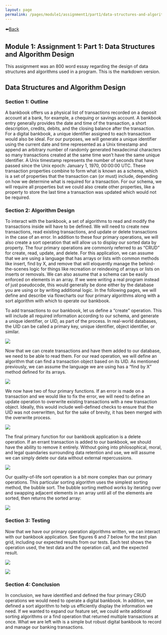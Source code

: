 ```yaml
---
layout: page
permalink: /pages/module1/assignment1/part1/data-structures-and-algorithm-design.html
---
```


⬅️[Back](/pages/module1/assignment1/part1/m1a1p1.html)

## Module 1: Assignment 1: Part 1: Data Structures and Algorithm Design

This assignment was an 800 word essay regarding the design of data structures and algorithms used in a program. This is the markdown version.

## Data Structures and Algorithm Design

### Section 1: Outline

A bankbook offers us a physical list of transactions recorded on a deposit account at a bank, for example, a chequing or savings account. A bankbook entry generally provides the date and time of the transaction, a short description, credits, debits, and the closing balance after the transaction. For a digital bankbook, a unique identifier assigned to each transaction would also be ideal. For our purposes, we will generate a unique identifier using the current date and time represented as a Unix timestamp and append an arbitrary number of randomly generated hexadecimal characters so many transactions created at the same time won’t have the same unique identifier. A Unix timestamp represents the number of seconds that have passed since the Unix epoch: January 1, 1970, 00:00:00 UTC. These transaction properties combine to form what is known as a schema, which is a set of properties that the transaction can (or must) include, depending on how we determine what is required for a transaction. For our schema, we will require all properties but we could also create other properties, like a property to store the last time a transaction was updated which would not be required.

### Section 2: Algorithm Design

To interact with the bankbook, a set of algorithms to read and modify the transactions inside will have to be defined. We will need to create new transactions, read existing transactions, and update or delete transactions in the case of an error. In addition to these four primary operations, we will also create a sort operation that will allow us to display our sorted data by property. The four primary operations are commonly referred to as “CRUD” for create, read, update, and delete. For this application, we can assume that we are using a language that has arrays or lists with common methods like insert, find by X, and remove that will eloquently manage the behind-the-scenes logic for things like recreation or reindexing of arrays or lists on inserts or removals. We can also assume that a schema can be easily enforced on elements in an array. If we were writing a real program instead of just pseudocode, this would generally be done either by the database you are using or by writing additional logic. In the following pages, we will define and describe via flowcharts our four primary algorithms along with a sort algorithm with which to operate our bankbook.


To add transactions to our bankbook, let us define a “create” operation. This will include all required information according to our schema, and generate a unique identifier, or UID, as part of the process. In real-world databases, the UID can be called a primary key, unique identifier, object identifier, or similar.

![](/pages/module1/assignment1/part1/operations/create-operation.png)

Now that we can create transactions and have them added to our database, we need to be able to read them. For our read operation, we will define an algorithm that can find a transaction object based on its UID. As mentioned previously, we can assume the language we are using has a “find by X” method defined for its arrays.

![](/pages/module1/assignment1/part1/operations/read-operation.png)

We now have two of four primary functions. If an error is made on a transaction and we would like to fix the error, we will need to define an update operation to overwrite existing transactions with a new transaction object. Ideally, this would include well-defined checks to ensure that the UID was not overwritten, but for the sake of brevity, it has been merged with the overwrite process.

![](pages/module1/assignment1/part1/operations/update-operation.png)

The final primary function for our bankbook application is a delete operation. If an errant transaction is added to our bankbook, we should have the ability to remove it entirely. Without going into philosophical, moral, and legal quandaries surrounding data retention and use, we will assume we can simply delete our data without external repercussions.

![](pages/module1/assignment1/part1/operations/delete-operation.png)

Our quality-of-life sort operation is a bit more complex than our primary operations. This particular sorting algorithm uses the simplest sorting method, the bubble sort. The bubble sorting method works by iterating over and swapping adjacent elements in an array until all of the elements are sorted, then returns the sorted array:

![](pages/module1/assignment1/part1/operations/sort-operation.png)

### Section 3: Testing

Now that we have our primary operation algorithms written, we can interact with our bankbook application. See figures 6 and 7 below for the test plan grid, including our expected results from our tests. Each test shows the operation used, the test data and the operation call, and the expected result.

![](pages/module1/assignment1/part1/testing-table1.png)

![](pages/module1/assignment1/part1/testing-table2.png)

### Section 4: Conclusion

In conclusion, we have identified and defined the four primary CRUD operations we would need to operate a digital bankbook. In addition, we defined a sort algorithm to help us efficiently display the information we need. If we wanted to expand our feature set, we could write additional sorting algorithms or a find operation that returned multiple transactions at once. What we are left with is a simple but robust digital bankbook to record and manage our banking transactions.
